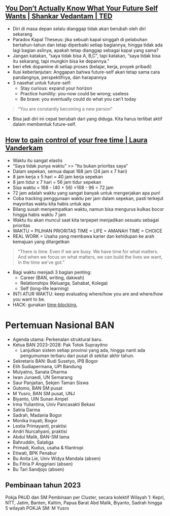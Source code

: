 ## [You Don’t Actually Know What Your Future Self Wants | Shankar Vedantam | TED](https://www.youtube.com/watch?v=dtfaccGmCCs)
- Diri di masa depan selalu dianggap tidak akan berubah oleh diri sekarang
- Paradox Kapal Theseus: jika sebuah kapal singgah di pelabuhan bertahun-tahun dan tetap diperbaiki setiap bagiannya, hingga tidak ada lagi bagian aslinya, apakah tetap dianggap sebagai kapal yang sama? 
- Jangan katakan, “saya tidak bisa A, B,C”, tapi katakan, “saya tidak bisa itu sekarang, tapi mungkin bisa ke depannya.”
- beri efek dopamine di setiap proses (belajar, kerja, proyek pribadi)
- Ilusi keberlanjutan: Anggapan bahwa future-self akan tetap sama cara pandangnya, perspektifnya, dan harapannya
- 3 nasehat untuk future-self:
	- Stay curious: expand your horizon
	- Practice humility: you-now could be wrong; useless
	- Be brave: you eventually could do what you can’t today
>“You are constantly becoming a new person”
- Bisa jadi diri ini cepat berubah dari yang diduga. Kita harus terlibat aktif dalam membentuk future-self.

## [How to gain control of your free time | Laura Vanderkam](https://www.youtube.com/watch?v=n3kNlFMXslo)
- Waktu itu sangat elastis
- “Saya tidak punya waktu” >> “Itu bukan prioritas saya”
- Dalam sepekan, semua dapat 168 jam (24 jam x 7 hari)
- 8 jam kerja x 5 hari = 40 jam kerja sepekan 
- 8 jam tidur x 7 hari = 56 jam tidur sepekan
- Sisa waktu = 168 - (40 + 56) =168 - 96 = 72 jam
- 72 jam adalah waktu yang sangat banyak untuk mengerjakan apa pun!
- Coba tracking penggunaan waktu per jam dalam sepekan, pasti terkejut mayoritas waktu kita habis untuk apa
- Bilang susah menyempatkan waktu, namun bisa mengurus kulkas bocor hingga habis waktu 7 jam
- Waktu itu akan muncul saat kita terpepet menjadikan sesuatu sebagai prioritas
- WAKTU = PILIHAN PRIORITAS
  TIME = LIFE = AMANAH
  TIME = CHOICE
- REAL WORK =  Usaha yang membawa karier dan kehidupan ke arah kemajuan yang ditargetkan 
>"There is time. Even if we are busy. We have time for what matters. And when we focus on what matters, we can build the lives we want, in the time we've got."
- Bagi waktu menjadi 3 bagian penting:
	- Career (BAN, writing, dakwah)
	- Relationships (Keluarga, Sahabat, Kolega)
	- Self (long-life learning)
- INTI ATUR WAKTU: keep evaluating where/how you are and where/how you want to be.  
- HACK: gunakan [time-blocking.](https://dansilvestre.com/time-blocking/)

# Pertemuan Nasional BAN
- Agenda utama: Perkenalan struktural baru.
- Ketua BAN 2023-2028: Pak Totok Suprayitno
	- Lanjutkan sistem setiap provinsi yang ada, hingga nanti ada pengumuman terbaru dari pusat di sekitar akhir tahun.
- Sekretaris BAN: Budi Susetyo, IPB Bogor
- Elih Sudiapermana, UPI Bandung
- Mulyatno, Sanata Dharma
- Iwan Junaedi, UN Semarang
- Saur Panjaitan, Sekjen Taman Siswa
- Gutomo, BAN SM pusat
- M Yusro, BAN SM pusat, UNJ
- Biyanto, UIN Sunan Ampel
- Irma Yuliantina, Univ Pancasakti Bekasi
- Satria Darma
- Sadrah, Madania Bogor
- Monika Irayati, Bogor
- Lestia Primayanti, praktisi
- Andri Nurcahyani, praktisi
- Abdul Malik, BAN-SM lama
- Bahruddin, Salatiga
- Primadi, Kudus, usaha & filantropi
- Etiwati, BPK Penabur
- Bu Anita Lie, Univ Widya Mandala (absen)
- Bu Fitria P Anggriani (absen)
- Bu Tari Sandjojo (absen)

## Pembinaan tahun 2023
Pokja PAUD dan SM
Pembinaan per Cluster, secara kolektif
Wilayah 1: Kepri, NTT, Jatim, Banten, Kaltim, Papua Barat
Abd Malik, Biyanto, Sadrah
hingga 5 wilayah
POKJA SM: M Yusro